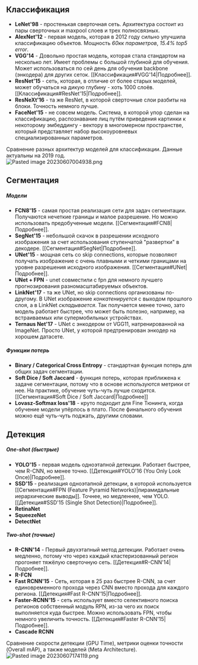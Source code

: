 ## Классификация  
- **LeNet'98** - простенькая сверточная сеть. Архитектура состоит из пары сверточных и maxpool слоев и трех полносвязных.  
- **AlexNet'12** -  первая модель, которая в 2012 году сильно улучшила классификацию объектов. Мощность *60кк параметров*, *15.4% top5 error*.  
- **VGG'14** - Довольно простая модель, которая стала стандартом на несколько лет. Имеет проблемы с большой глубиной для обучения. Может использоваться по сей день для обучения backbone (энкодера) для других сеток. [[Классификация#VGG'14|Подробнее]].  
- **ResNet'15** - сеть, которая, в отличие от более старых моделей, может обучаться на дикую глубину - хоть 1000 слоёв. [[Классификация#ResNet'15|Подробнее]].  
- **ResNeXt'16** - та же ResNet, в которой сверточные слои разбиты на блоки. Точность немного лучше.   
- **FaceNet'15** - не совсем модель. Система, в которой упор сделан на классификацию, распознавание лиц путём приведения картинки к некоторому эмбеддингу - вектору в многомерном пространстве, который представляет набор высокоуровневых специализированных параметров.  
  
Сравнение разных архитектур моделей для классификации. Данные актуальны на 2019 год.  
![Pasted image 20230607004938.png](https://github.com/PolkaDott/Data-Science-Summaries/blob/main/CV%20Компьютерное%20зрение/attachments/Pasted%20image%2020230607004938.png?raw=true)  
  
## Сегментация   
##### Модели  
- **FCN8'15** - самая простая реализация сети для задач сегментации. Получаются нечеткие границы и малое разрешение. Но можно использовать предобученные модели. [[Сегментация#FCN8|Подробнее]].  
- **SegNet'15** - небольшой скачок в разрешении исходного изображения за счет использования ступенчатой "развертки" в декодере. [[Сегментация#SegNet|Подробнее]].  
- **UNet'15** - мощная сеть со skip connections, которые позволяют получать изображение с очень плавными и четкими границами на уровне разрешения исходного изображения. [[Сегментация#UNet|Подробнее]].  
- **UNet + FPN** - unet совместили с fpn для немного лучшего прогнозирования разномасштабируемых объектов.  
- **LinkNet'17** - та же UNet, но skip connections организованы по-другому. В UNet изображение *конкатенируется* с выходом прошлого слоя, а в LinkNet *складывается*. Так получается менее точно, зато модель работает быстрее, что может быть полезно, например, на встраиваемых или супермобильных устройствах.  
- **Ternaus Net'17** - UNet с энкодером от VGG11, натренированной на ImageNet. Просто UNet, у которой предтренирован энкодер на хорошем датасете.  
  
##### Функции потерь  
- **Binary / Categorical Cross Entropy** - стандартная функция потерь для общих задач сегментации.  
- **Soft Dice / Soft Jaccard** - функция потерь, которая приближена к задаче сегментации, потому что в основе используются метрики от нее. На практике, обучение чуть-чуть лучше сходится. [[Сегментация#Soft Dice / Soft Jaccard|Подробнее]]  
- **Lovasz-Softmax loss'18** - круто подходит для Fine Тюнинга, когда обучение модели упёрлось в плато. После финального обучения можно ещё чуть-чуть поджать, другими словами.  
  
## Детекция  
##### One-shot (быстрые)  
- **YOLO'15** - первая модель одноэтапной детекции. Работает быстрее, чем R-CNN, но менее точно. [[Детекция#YOLO'16 (You Only Look Once)|Подробнее]].   
- **SSD'15** - реализация одноэтапной детекции, в которой используется [[Сегментация#FPN (Feature Pyramid Networks)|пирамидальные иерархические выводы]]. Точнее, но медленнее, чем YOLO. [[Детекция#SSD'15 (Single Shot Detection)|Подробнее]].   
- **RetinaNet**  
- **SqueezeNet**  
- **DetectNet**  
  
##### Two-shot (точные)  
- **R-CNN'14** - Первый двухэтапный метод детекции. Работает очень медленно, потому что через каждый кластеризованный регион прогоняет тяжёлую сверточную сеть. [[Детекция#R-CNN'14|Подробнее]].  
- **R-FCN**    
- **Fast RCNN'15** - Сеть, которая в 25 раз быстрее R-CNN, за счет единовременного прохода через CNN вместо прохода для каждого региона. [[Детекция#Fast R-CNN'15|Подробнее]].  
- **Faster-RCNN'15** - сеть использует вместо селективного поиска регионов собственный модуль RPN, из-за чего их поиск выполняется куда быстрее. Можно использовать FPN, чтобы немного увеличить точность. [[Детекция#Faster R-CNN'15|Подробнее]].  
- **Cascade RCNN**  
  
Сравнение скорости детекции (GPU Time), метрики оценки точности (Overall mAP), а также моделей (Meta Architecture).   
![Pasted image 20230607174119.png](https://github.com/PolkaDott/Data-Science-Summaries/blob/main/CV%20Компьютерное%20зрение/attachments/Pasted%20image%2020230607174119.png?raw=true)